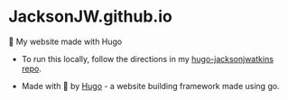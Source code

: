 # JacksonJW.github.io
🏡 My website made with Hugo

- To run this locally, follow the directions in my [hugo-jacksonjwatkins repo](https://github.com/JacksonJW/hugo-jacksonjwatkins.com "hugo-jacksonjwatkins.com repo").

- Made with 💖 by [Hugo](https://gohugo.io/ "hugo website") - a website building framework made using go.
